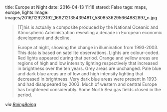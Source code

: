 title: Europe at Night
date: 2016-04-13 11:18
stared: False
tags: maps, europe, lights
Image: images/2016/12923192_1692121354394817_5808536295664882897_n.jpg

> [T]his is actually a composite produced by the National Oceanic and
> Atmospheric Administration revealing a decade in European economic
> development and decline.
>
> Europe at night, showing the change in illumination from 1993-2003. This data
> is based on satellite observations. Lights are colour-coded. Red lights
> appeared during that period. Orange and yellow areas are regions of high and
> low intensity lighting respectively that increased in brightness over the ten
> years. Grey areas are unchanged. Pale blue and dark blue areas are of low and
> high intensity lighting that decreased in brightness. Very dark blue areas
> were present in 1993 and had disappeared by 2003. Much of western and central
> Europe has brightened considerably. Some North Sea gas fields closed in the
> period.

*via
[BoingBoing](https://boingboing.net/2016/04/13/map-of-europe-shows-the-lights.html)*
